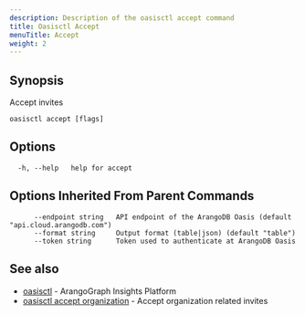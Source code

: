 ```yaml
---
description: Description of the oasisctl accept command
title: Oasisctl Accept
menuTitle: Accept
weight: 2
---
```

## Synopsis
Accept invites

```
oasisctl accept [flags]
```

## Options
```
  -h, --help   help for accept
```

## Options Inherited From Parent Commands
```
      --endpoint string   API endpoint of the ArangoDB Oasis (default "api.cloud.arangodb.com")
      --format string     Output format (table|json) (default "table")
      --token string      Token used to authenticate at ArangoDB Oasis
```

## See also
* [oasisctl](../options.md)	 - ArangoGraph Insights Platform
* [oasisctl accept organization](accept-organization.md)	 - Accept organization related invites

